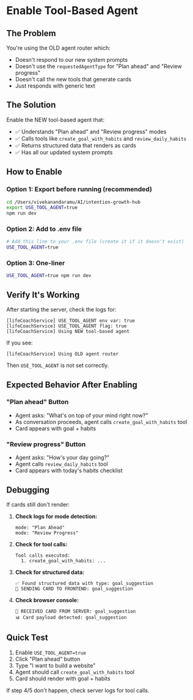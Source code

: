 # Enable Tool-Based Agent

## The Problem

You're using the OLD agent router which:
- Doesn't respond to our new system prompts
- Doesn't use the `requestedAgentType` for "Plan ahead" and "Review progress"  
- Doesn't call the new tools that generate cards
- Just responds with generic text

## The Solution

Enable the NEW tool-based agent that:
- ✅ Understands "Plan ahead" and "Review progress" modes
- ✅ Calls tools like `create_goal_with_habits` and `review_daily_habits`
- ✅ Returns structured data that renders as cards
- ✅ Has all our updated system prompts

## How to Enable

### Option 1: Export before running (recommended)

```bash
cd /Users/vivekanandaramu/AI/intention-growth-hub
export USE_TOOL_AGENT=true
npm run dev
```

### Option 2: Add to .env file

```bash
# Add this line to your .env file (create it if it doesn't exist)
USE_TOOL_AGENT=true
```

### Option 3: One-liner

```bash
USE_TOOL_AGENT=true npm run dev
```

## Verify It's Working

After starting the server, check the logs for:

```
[lifeCoachService] USE_TOOL_AGENT env var: true
[lifeCoachService] USE_TOOL_AGENT flag: true
[lifeCoachService] Using NEW tool-based agent
```

If you see:
```
[lifeCoachService] Using OLD agent router
```

Then `USE_TOOL_AGENT` is not set correctly.

## Expected Behavior After Enabling

### "Plan ahead" Button
- Agent asks: "What's on top of your mind right now?"
- As conversation proceeds, agent calls `create_goal_with_habits` tool
- Card appears with goal + habits

### "Review progress" Button  
- Agent asks: "How's your day going?"
- Agent calls `review_daily_habits` tool
- Card appears with today's habits checklist

## Debugging

If cards still don't render:

1. **Check logs for mode detection:**
   ```
   mode: "Plan Ahead"
   mode: "Review Progress"
   ```

2. **Check for tool calls:**
   ```
   Tool calls executed:
     1. create_goal_with_habits: ...
   ```

3. **Check for structured data:**
   ```
   ✅ Found structured data with type: goal_suggestion
   🎴 SENDING CARD TO FRONTEND: goal_suggestion
   ```

4. **Check browser console:**
   ```
   🎴 RECEIVED CARD FROM SERVER: goal_suggestion
   📊 Card payload detected: goal_suggestion
   ```

## Quick Test

1. Enable `USE_TOOL_AGENT=true`
2. Click "Plan ahead" button
3. Type "I want to build a website"
4. Agent should call `create_goal_with_habits` tool
5. Card should render with goal + habits

If step 4/5 don't happen, check server logs for tool calls.
